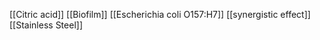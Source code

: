 [[Citric acid]]
[[Biofilm]]
[[Escherichia coli O157:H7]]
[[synergistic effect]]
[[Stainless Steel]]
